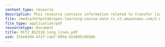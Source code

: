 ```yaml
---
content_type: resource
description: This resource contains information related to transfer lines - long lines.
file: /media/https%3A/open-learning-course-data-rc.s3.amazonaws.com/2-852-manufacturing-systems-analysis-spring-2010/155e83dd472fcab7095db53005c093bb_MIT2_852S10_long_lines.pdf
file_type: application/pdf
resourcetype: Document
title: MIT2_852S10_long_lines.pdf
uid: 155e83dd-472f-cab7-095d-b53005c093bb
---
```

